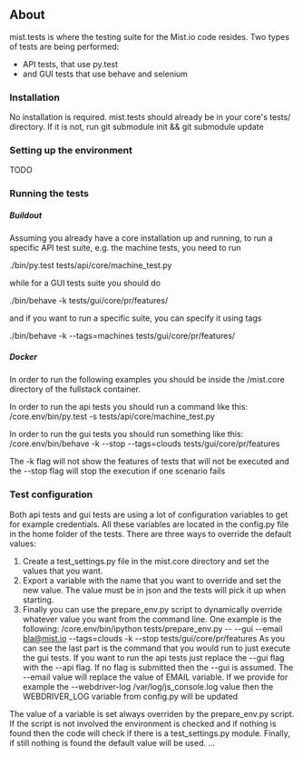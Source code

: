 ## About
mist.tests is where the testing suite for the Mist.io code resides. Two types of tests are being performed:

- API tests, that use py.test
- and GUI tests that use behave and selenium

### Installation

No installation is required. mist.tests should already be in your core's tests/ directory. If it is not, run git submodule init && git submodule update

### Setting up the environment

TODO

### Running the tests

##### Buildout

Assuming you already have a core installation up and running, to run a specific API test suite, e.g. the machine tests, you need to run

./bin/py.test tests/api/core/machine_test.py

while for a GUI tests suite you should do

./bin/behave -k tests/gui/core/pr/features/

and if you want to run a specific suite, you can specify it using tags

./bin/behave -k --tags=machines tests/gui/core/pr/features/

##### Docker

In order to run the following examples you should be inside the /mist.core directory of the fullstack container.

In order to run the api tests you should run a command like this:
/core.env/bin/py.test -s tests/api/core/machine_test.py

In order to run the gui tests you should run something like this:
/core.env/bin/behave -k --stop --tags=clouds tests/gui/core/pr/features

The -k flag will not show the features of tests that will not be executed and the --stop flag will stop
the execution if one scenario fails
 
### Test configuration

Both api tests and gui tests are using a lot of configuration variables to get for example credentials.
All these variables are located in the config.py file in the home folder of the tests. There are three ways
to override the default values:
1. Create a test_settings.py file in the mist.core directory and set the values that you want.
2. Export a variable with the name that you want to override and set the new value. The value must be in json
and the tests will pick it up when starting.
3. Finally you can use the prepare_env.py script to dynamically override whatever value you want from the 
command line. One example is the following:
/core.env/bin/ipython tests/prepare_env.py -- --gui --email bla@mist.io --tags=clouds -k --stop tests/gui/core/pr/features
As you can see the last part is the command that you would run to just execute the gui tests. If you want to 
run the api tests just replace the --gui flag with the --api flag. If no flag is submitted then the --gui is
assumed. The --email value will replace the value of EMAIL variable. If we provide for example the 
--webdriver-log /var/log/js_console.log value then the WEBDRIVER_LOG variable from config.py will be updated

The value of a variable is set always overriden by the prepare_env.py script. If the script is not involved
the environment is checked and if nothing is found then the code will check if there is a test_settings.py
module. Finally, if still nothing is found the default value will be used.
...
